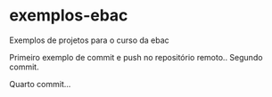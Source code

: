 # exemplos-ebac
Exemplos de projetos para o curso da ebac

Primeiro exemplo de commit e push no repositório remoto..
Segundo commit.

Quarto commit...
